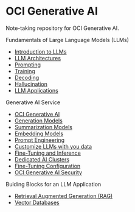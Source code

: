 # OCI Generative AI

Note-taking repository for OCI Generative AI.

Fundamentals of Large Language Models (LLMs)

- [Introduction to LLMs](./docs/llms.md)
- [LLM Architectures](./docs/llm_architectures.md)
- [Prompting](./docs/prompting.md)
- [Training](./docs/training.md)
- [Decoding](./docs/decoding.md)
- [Hallucination](./docs/hallucination.md)
- [LLM Applications](./docs/llm_applications.md)

Generative AI Service

- [OCI Generative AI](./docs/oci_generative_ai.md)
- [Generation Models](./docs/generation_models.md)
- [Summarization Models](./docs/summarization_models.md)
- [Embedding Models](./docs/embedding_models.md)
- [Prompt Engineering](./docs/prompt_engineering.md)
- [Customize LLMs with you data](./docs/customize_llms.md)
- [Fine-Tuning and Inference](./docs/fine_tuning_and_inference.md)
- [Dedicated AI Clusters](./docs/dedicated_ai_clusters.md)
- [Fine-Tuning Configuration](./docs/fine_tuning_configuration.md)
- [OCI Generative AI Security](./docs/oci_generative_ai_security.md)

Bulding Blocks for an LLM Application

- [Retrieval Augmented Generation (RAG)](./docs/rag.md)
- [Vector Databases](./docs/vector_databases.md)
